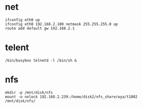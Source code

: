 # net
    ifconfig eth0 up
    ifconfig eth0 192.168.2.100 netmask 255.255.255.0 up
    route add default gw 192.168.2.1
# telent
    /bin/busybox telnetd -l /bin/sh &
# nfs
    mkdir -p /mnt/disk/nfs
    mount -o nolock 192.168.2.239:/home/disk2/nfs_share/wya/t1802 /mnt/disk/nfs/
